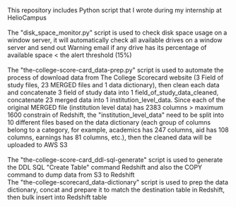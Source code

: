 This repository includes Python script that I wrote during my internship at HelioCampus\
\
The "disk_space_monitor.py" script is used to check disk space usage on a window server, it will automatically check all available drives on a window server and send out Warning email if any drive has its percentage of available space < the alert threshold (15%)\
\
The "the-college-score-card_data-prep.py" script is used to automate the process of download data from The College Scorecard website (3 Field of study files, 23 MERGED files and 1 data dictionary), then clean each data and concatenate 3 field of study data into 1 field_of_study_data_cleaned, concatenate 23 merged data into 1 institution_level_data. Since each of the original MERGED file (institution level data) has 2383 columns > maximum 1600 constrain of Redshift, the "institution_level_data" need to be split into 10 different files based on the data dictionary (each group of columns belong to a category, for example, academics has 247 columns, aid has 108 columns, earnings has 81 columns, etc.), then the cleaned data will be uploaded to AWS S3\
\
The "the-college-score-card_ddl-sql-generate" script is used to generate the DDL SQL "Create Table" command Redshift and also the COPY command to dump data from S3 to Redshift
\
The "the-college-scorecard_data-dictionary" script is used to prep the data dictionary, concat and prepare it to match the destination table in Redshift, then bulk insert into Redshift table
